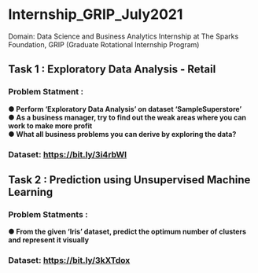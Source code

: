 # Internship_GRIP_July2021
Domain: Data Science and Business Analytics Internship at The Sparks Foundation, GRIP (Graduate Rotational Internship Program)


## Task 1 : Exploratory Data Analysis - Retail

### Problem Statment :<br>

**● Perform ‘Exploratory Data Analysis’ on dataset ‘SampleSuperstore’**<br>
**● As a business manager, try to find out the weak areas where you can work to make more profit**<br>
**● What all business problems you can derive by exploring the data?**

### Dataset: https://bit.ly/3i4rbWl


## Task 2 : Prediction using Unsupervised Machine Learning

### Problem Statments : <br>

**● From the given ‘Iris’ dataset, predict the optimum number of clusters and represent it visually**

### Dataset: https://bit.ly/3kXTdox
